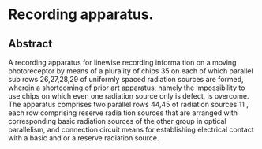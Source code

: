 # Recording apparatus.

## Abstract
A recording apparatus for linewise recording informa tion on a moving photoreceptor by means of a plurality of chips 35 on each of which parallel sub rows 26,27,28,29 of uniformly spaced radiation sources are formed, wherein a shortcoming of prior art apparatus, namely the impossibility to use chips on which even one radiation source only is defect, is overcome. The apparatus comprises two parallel rows 44,45 of radiation sources 11 , each row comprising reserve radia tion sources that are arranged with corresponding basic radiation sources of the other group in optical parallelism, and connection circuit means for establishing electrical contact with a basic and or a reserve radiation source.